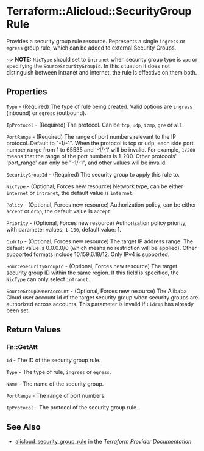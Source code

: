 # Terraform::Alicloud::SecurityGroupRule

Provides a security group rule resource.
Represents a single `ingress` or `egress` group rule, which can be added to external Security Groups.

~> **NOTE:**  `NicType` should set to `intranet` when security group type is `vpc` or specifying the `SourceSecurityGroupId`. In this situation it does not distinguish between intranet and internet, the rule is effective on them both.

## Properties

`Type` - (Required) The type of rule being created. Valid options are `ingress` (inbound) or `egress` (outbound).

`IpProtocol` - (Required) The protocol. Can be `tcp`, `udp`, `icmp`, `gre` or `all`.

`PortRange` - (Required) The range of port numbers relevant to the IP protocol. Default to "-1/-1". When the protocol is tcp or udp, each side port number range from 1 to 65535 and '-1/-1' will be invalid.
For example, `1/200` means that the range of the port numbers is 1-200. Other protocols' 'port_range' can only be "-1/-1", and other values will be invalid.

`SecurityGroupId` - (Required) The security group to apply this rule to.

`NicType` - (Optional, Forces new resource) Network type, can be either `internet` or `intranet`, the default value is `internet`.

`Policy` - (Optional, Forces new resource) Authorization policy, can be either `accept` or `drop`, the default value is `accept`.

`Priority` - (Optional, Forces new resource) Authorization policy priority, with parameter values: `1-100`, default value: 1.

`CidrIp` - (Optional, Forces new resource) The target IP address range. The default value is 0.0.0.0/0 (which means no restriction will be applied). Other supported formats include 10.159.6.18/12. Only IPv4 is supported.

`SourceSecurityGroupId` - (Optional, Forces new resource) The target security group ID within the same region. If this field is specified, the `NicType` can only select `intranet`.

`SourceGroupOwnerAccount` - (Optional, Forces new resource) The Alibaba Cloud user account Id of the target security group when security groups are authorized across accounts.  This parameter is invalid if `CidrIp` has already been set.


## Return Values

### Fn::GetAtt

`Id` - The ID of the security group rule.

`Type` - The type of rule, `ingress` or `egress`.

`Name` - The name of the security group.

`PortRange` - The range of port numbers.

`IpProtocol` - The protocol of the security group rule.

## See Also

* [alicloud_security_group_rule](https://www.terraform.io/docs/providers/alicloud/r/security_group_rule.html) in the _Terraform Provider Documentation_